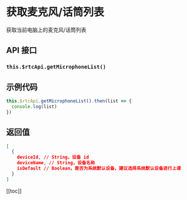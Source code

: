 # 获取麦克风/话筒列表

获取当前电脑上的麦克风/话筒列表

## API 接口

### `this.$rtcApi.getMicrophoneList()`

## 示例代码

```js
this.$rtcApi.getMicrophoneList().then(list => {
  console.log(list)
})
```

## 返回值

```json
[
  {
    deviceId, // String，设备 id
    deviceName, // String，设备名称
    isDefault // Boolean，是否为系统默认设备，建议选择系统默认设备进行上课
  }
]
```

[[toc]]
